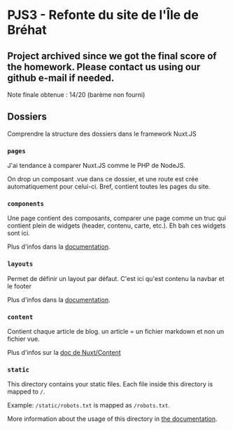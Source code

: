 # PJS3 - Refonte du site de l'Île de Bréhat

## Project archived since we got the final score of the homework. Please contact us using our github e-mail if needed.

Note finale obtenue : 14/20 (barème non fourni)

## Dossiers

Comprendre la structure des dossiers dans le framework Nuxt.JS

### `pages`

J'ai tendance à comparer Nuxt.JS comme le PHP de NodeJS.

On drop un composant .vue dans ce dossier, et une route est crée automatiquement pour celui-ci. Bref, contient toutes les pages du site.

### `components`

Une page contient des composants, comparer une page comme un truc qui contient plein de widgets (header, contenu, carte, etc.). Eh bah ces widgets sont ici.

Plus d'infos dans la [documentation](https://nuxtjs.org/docs/2.x/directory-structure/components).

### `layouts`

Permet de définir un layout par défaut. C'est ici qu'est contenu la navbar et le footer

Plus d'infos dans la [documentation](https://nuxtjs.org/docs/2.x/directory-structure/layouts).


### `content`

Contient chaque article de blog. un article = un fichier markdown et non un fichier vue.

Plus d'infos sur la [doc de Nuxt/Content](https://content.nuxtjs.org/)

### `static`

This directory contains your static files. Each file inside this directory is mapped to `/`.

Example: `/static/robots.txt` is mapped as `/robots.txt`.

More information about the usage of this directory in [the documentation](https://nuxtjs.org/docs/2.x/directory-structure/static).
